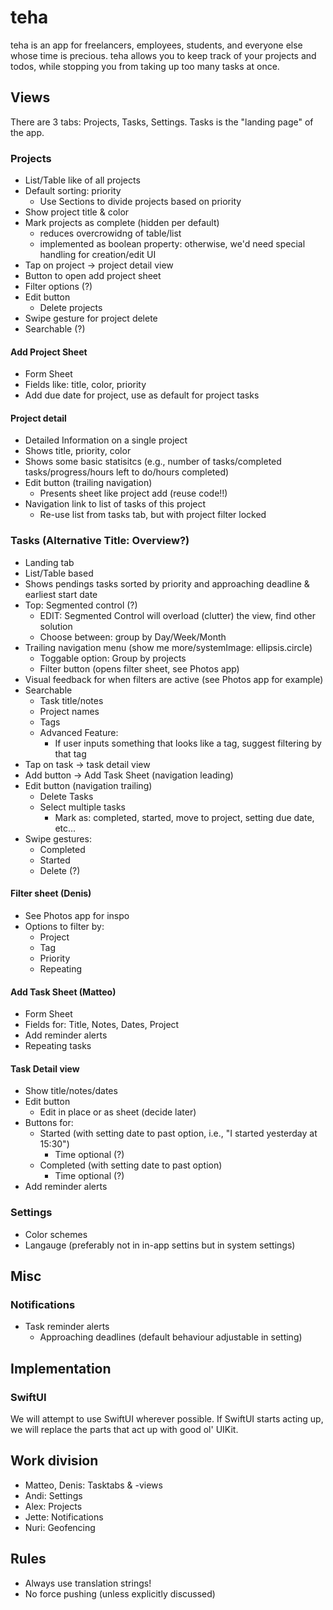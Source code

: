 # teha

teha is an app for freelancers, employees, students, and everyone else whose time is precious.
teha allows you to keep track of your projects and todos, while stopping you from taking up too many tasks at once.

## Views
There are 3 tabs: Projects, Tasks, Settings. Tasks is the "landing page" of the app.


### Projects
- List/Table like of all projects
- Default sorting: priority
  - Use Sections to divide projects based on priority
- Show project title & color
- Mark projects as complete (hidden per default)
  - reduces overcrowidng of table/list 
  - implemented as boolean property: otherwise, we'd need special handling for creation/edit UI
- Tap on project -> project detail view
- Button to open add project sheet
- Filter options (?)
- Edit button
  - Delete projects
- Swipe gesture for project delete
- Searchable (?)

#### Add Project Sheet
- Form Sheet
- Fields like: title, color, priority
- Add due date for project, use as default for project tasks

#### Project detail
- Detailed Information on a single project
- Shows title, priority, color
- Shows some basic statisitcs (e.g., number of tasks/completed tasks/progress/hours left to do/hours completed)
- Edit button (trailing navigation)
  - Presents sheet like project add (reuse code!!)   
- Navigation link to list of tasks of this project
  - Re-use list from tasks tab, but with project filter locked

### Tasks (Alternative Title: Overview?)
- Landing tab
- List/Table based
- Shows pendings tasks sorted by priority and approaching deadline & earliest start date
- Top: Segmented control (?)
  - EDIT: Segmented Control will overload (clutter) the view, find other solution
  - Choose between: group by Day/Week/Month
- Trailing navigation menu (show me more/systemImage: ellipsis.circle)
  - Toggable option: Group by projects
  - Filter button (opens filter sheet, see Photos app)
- Visual feedback for when filters are active (see Photos app for example)
- Searchable
  - Task title/notes
  - Project names
  - Tags
  - Advanced Feature:
    - If user inputs something that looks like a tag, suggest filtering by that tag
- Tap on task -> task detail view
- Add button -> Add Task Sheet (navigation leading)
- Edit button (navigation trailing)
  - Delete Tasks
  - Select multiple tasks
    - Mark as: completed, started, move to project, setting due date, etc...
- Swipe gestures:
  - Completed
  - Started
  - Delete (?)

#### Filter sheet (Denis)
- See Photos app for inspo
- Options to filter by:
  - Project 
  - Tag
  - Priority 
  - Repeating
  
#### Add Task Sheet (Matteo)
- Form Sheet
- Fields for: Title, Notes, Dates, Project
- Add reminder alerts
- Repeating tasks
  
#### Task Detail view
- Show title/notes/dates
- Edit button
  - Edit in place or as sheet (decide later) 
- Buttons for:
  - Started (with setting date to past option, i.e., "I started yesterday at 15:30")
    - Time optional (?)
  - Completed (with setting date to past option)
    - Time optional (?)
- Add reminder alerts
    
    
### Settings
- Color schemes
- Langauge (preferably not in in-app settins but in system settings)


## Misc
### Notifications

- Task reminder alerts
  - Approaching deadlines (default behaviour adjustable in setting)

## Implementation
### SwiftUI
We will attempt to use SwiftUI wherever possible. If SwiftUI starts acting up, we will replace the parts that act up with good ol' UIKit.

## Work division
- Matteo, Denis: Tasktabs & -views
- Andi: Settings
- Alex: Projects
- Jette: Notifications
- Nuri: Geofencing


## Rules
- Always use translation strings!
- No force pushing (unless explicitly discussed)


